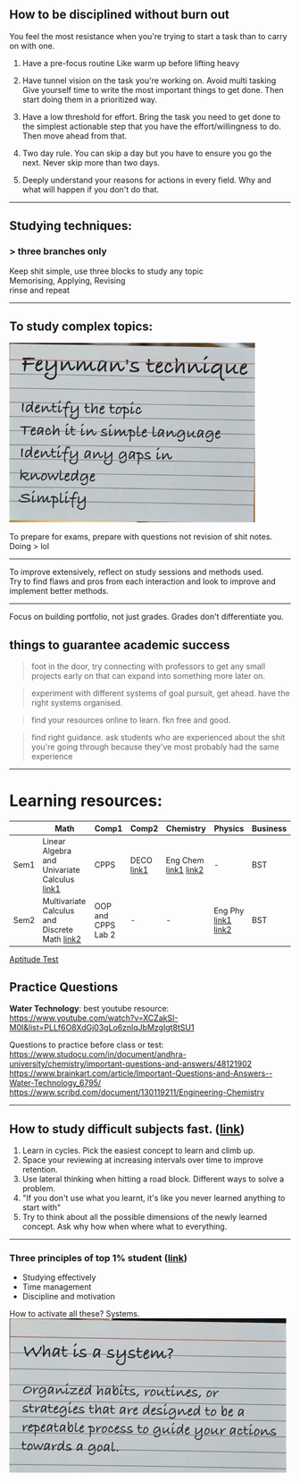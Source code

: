 ## How to be disciplined without burn out

You feel the most resistance when you're trying to start a task than to carry on with one.

1. Have a pre-focus routine
   Like warm up before lifting heavy

2. Have tunnel vision on the task you're working on. Avoid multi tasking
   Give yourself time to write the most important things to get done. Then start doing them in a prioritized way.

3. Have a low threshold for effort.
   Bring the task you need to get done to the simplest actionable step that you have the effort/willingness to do.
   Then move ahead from that.

4. Two day rule. You can skip a day but you have to ensure you go the next. Never skip more than two days.

5. Deeply understand your reasons for actions in every field. Why and what will happen if you don't do that.

---

## Studying techniques:

### > three branches only

Keep shit simple, use three blocks to study any topic  
Memorising, Applying, Revising  
rinse and repeat

---

## To study complex topics:

![](image.png)

To prepare for exams, prepare with questions not revision of shit notes.  
Doing > lol

---

To improve extensively, reflect on study sessions and methods used.  
Try to find flaws and pros from each interaction and look to improve and implement better methods.

---

Focus on building portfolio, not just grades. Grades don't differentiate you.

## things to guarantee academic success

> foot in the door, try connecting with professors to get any small projects early on that can expand into something more later on.

> experiment with different systems of goal pursuit, get ahead. have the right systems organised.

> find your resources online to learn. fkn free and good.

> find right guidance. ask students who are experienced about the shit you're going through because they've most probably had the same experience

---

# Learning resources:

|      | Math                                                                                             | Comp1              | Comp2                                                                                             | Chemistry                                                                                                                                                           | Physics                                                                                                         | Business |
| ---- | ------------------------------------------------------------------------------------------------ | ------------------ | ------------------------------------------------------------------------------------------------- | ------------------------------------------------------------------------------------------------------------------------------------------------------------------- | --------------------------------------------------------------------------------------------------------------- | -------- |
| Sem1 | Linear Algebra and Univariate Calculus [link1](https://www.youtube.com/@BhagwanSinghVishwakarma) | CPPS               | DECO [link1](https://www.youtube.com/watch?v=M0mx8S05v60&list=PLBlnK6fEyqRjMH3mWf6kwqiTbT798eAOm) | Eng Chem [link1](https://www.youtube.com/@chemistrybydr.anjalissaxena) [link2](https://www.youtube.com/watch?v=I_ALnsSg7ak&list=PLx570L2_MXXKWH8YczsUDrchch0d6RHZC) | -                                                                                                               | BST      |
| Sem2 | Multivariate Calculus and Discrete Math [link2](https://www.youtube.com/@gajendrapurohit)        | OOP and CPPS Lab 2 | -                                                                                                 | -                                                                                                                                                                   | Eng Phy [link1](https://www.youtube.com/@TechnicalPhysics) [link2](https://www.youtube.com/@Lastmomenttuitions) | BST      |

[Aptitude Test](https://www.youtube.com/watch?v=DBgZYD0Ptlg&list=PL0s3O6GgLL5fyU5FerWY5OcYEY6DFe6fK)

## Practice Questions

<b>Water Technology</b>:
best youtube resource: https://www.youtube.com/watch?v=XCZakSI-M0I&list=PLLf6O8XdGj03gLo6znlqJbMzgIgt8tSU1

Questions to practice before class or test:
https://www.studocu.com/in/document/andhra-university/chemistry/important-questions-and-answers/48121902  
https://www.brainkart.com/article/Important-Questions-and-Answers--Water-Technology_6795/  
https://www.scribd.com/document/130119211/Engineering-Chemistry

---

## How to study difficult subjects fast. ([link](https://www.youtube.com/watch?v=AX9mLvpr4gg))

1. Learn in cycles. Pick the easiest concept to learn and climb up.
2. Space your reviewing at increasing intervals over time to improve retention.
3. Use lateral thinking when hitting a road block. Different ways to solve a problem.
4. "If you don't use what you learnt, it's like you never learned anything to start with"
5. Try to think about all the possible dimensions of the newly learned concept. Ask why how when where what to everything.

---

### Three principles of top 1% student ([link](https://www.youtube.com/watch?v=XaxcqWwBGrY))

-   Studying effectively
-   Time management
-   Discipline and motivation

How to activate all these? Systems.  
![](image-3.png)
